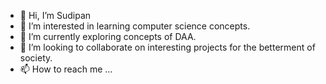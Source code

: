- 👋 Hi, I’m Sudipan
- 👀 I’m interested in learning computer science concepts.
- 🌱 I’m currently exploring concepts of DAA.
- 💞️ I’m looking to collaborate on interesting projects for the betterment of society.
- 📫 How to reach me ...

<!---
sudipanpodder/sudipanpodder is a ✨ special ✨ repository because its `README.md` (this file) appears on your GitHub profile.
You can click the Preview link to take a look at your changes.
--->
